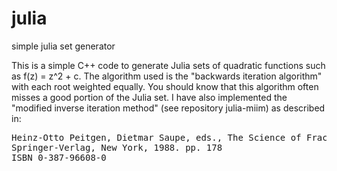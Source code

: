 # julia
simple julia set generator

This is a simple C++ code to generate Julia sets of quadratic functions such as f(z) = z^2 + c. The algorithm used is the "backwards iteration algorithm" with each root weighted equally.  You should know that this algorithm often misses a good portion of the Julia set. I have also implemented the "modified inverse iteration method" (see repository julia-miim) as described in:

<pre>
Heinz-Otto Peitgen, Dietmar Saupe, eds., The Science of Fractal Images
Springer-Verlag, New York, 1988. pp. 178
ISBN 0-387-96608-0
</pre>
